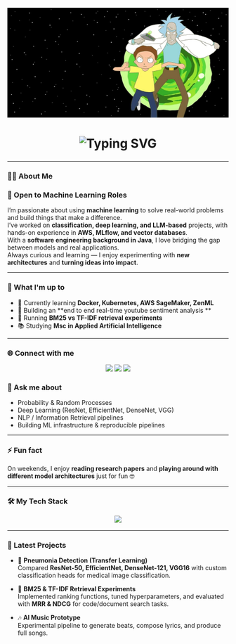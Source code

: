 <!-- Header Banner -->

<p align="center">
  <img 
    src="https://github.com/naku2001/naku2001/blob/main/e2f3f9866e6dab122b75cfd344fc7269073af3f6c320fbb826a12f1e8293fbe1._SX1080_FMjpg_.jpg" alt="Perfect Mak Banner" 
    alt="Perfect Mak Banner" 
     width="100%" 
    height="250"
  />
</p>

<!-- Animated Typing Intro -->
<h1 align="center">
  <img src="https://readme-typing-svg.herokuapp.com?size=35&duration=3000&color=0A66C2&center=true&vCenter=true&width=600&lines=Hi+👋,+I'm+Perfect;I+love+coffee+☕;I+love+gaming+🎮" alt="Typing SVG" />
</h1>

<h3 align="center"></h3>

---

### 👨‍💻 About Me  

### 👋 Open to Machine Learning Roles  

I’m passionate about using **machine learning** to solve real-world problems and build things that make a difference.  
I’ve worked on **classification, deep learning, and LLM-based** projects, with hands-on experience in **AWS, MLflow, and vector databases**.  
With a **software engineering background in Java**, I love bridging the gap between models and real applications.  
Always curious and learning — I enjoy experimenting with **new architectures** and **turning ideas into impact**.


---

### 🚀 What I'm up to
- 🌱 Currently learning **Docker, Kubernetes, AWS SageMaker, ZenML**
- 🔭 Building an **end to end real-time youtube sentiment analysis ** 
- 🧪 Running **BM25 vs TF-IDF retrieval experiments**
- 📚 Studying **Msc in Applied Artificial Intelligence**

---
### 🌐 Connect with me
<p align="center">
  <a href="mailto:your-email-here"><img src="https://img.shields.io/badge/Gmail-D14836?style=for-the-badge&logo=gmail&logoColor=white"></a>
  <a href="https://www.linkedin.com/in/your-linkedin"><img src="https://img.shields.io/badge/LinkedIn-0A66C2?style=for-the-badge&logo=linkedin&logoColor=white"></a>
  <a href="https://your-portfolio-link"><img src="https://img.shields.io/badge/Portfolio-FF5722?style=for-the-badge&logo=About.me&logoColor=white"></a>
</p>

### 💬 Ask me about
- Probability & Random Processes  
- Deep Learning (ResNet, EfficientNet, DenseNet, VGG)  
- NLP / Information Retrieval pipelines  
- Building ML infrastructure & reproducible pipelines  

---

### ⚡ Fun fact
On weekends, I enjoy **reading research papers** and **playing around with different model architectures** just for fun 🤓  

---

### 🛠️ My Tech Stack
<p align="center">
  <img src="https://skillicons.dev/icons?i=python,tensorflow,pytorch,js,react,html,css,bootstrap,mysql,mongodb,aws,docker,linux,git" />
</p>

---

### 📂 Latest Projects

- 🏥 **Pneumonia Detection (Transfer Learning)**  
  Compared **ResNet-50, EfficientNet, DenseNet-121, VGG16** with custom classification heads for medical image classification.  

- 🔎 **BM25 & TF-IDF Retrieval Experiments**  
  Implemented ranking functions, tuned hyperparameters, and evaluated with **MRR & NDCG** for code/document search tasks.  
 

- 🎶 **AI Music Prototype**  
  Experimental pipeline to generate beats, compose lyrics, and produce full songs.  


